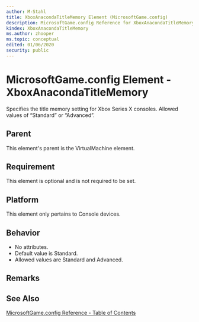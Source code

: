 ```yaml
---
author: M-Stahl
title: XboxAnacondaTitleMemory Element (MicrosoftGame.config)
description: MicrosoftGame.config Reference for XboxAnacondaTitleMemory Element.
kindex: XboxAnacondaTitleMemory
ms.author: zhooper
ms.topic: conceptual
edited: 01/06/2020
security: public
---
```


# MicrosoftGame.config Element - XboxAnacondaTitleMemory

Specifies the title memory setting for Xbox Series X consoles. Allowed values of “Standard” or “Advanced”.

## Parent
This element's parent is the VirtualMachine element.

## Requirement
This element is optional and is not required to be set. 

## Platform
This element only pertains to Console devices.

## Behavior
* No attributes.
* Default value is Standard.
* Allowed values are Standard and Advanced.

## Remarks


## See Also
[MicrosoftGame.config Reference - Table of Contents](gc-microsoftgameconfig-toc.md)  